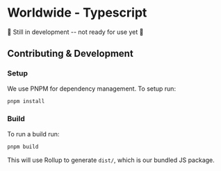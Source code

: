 # Worldwide - Typescript

🚧 Still in development -- not ready for use yet 🚧

## Contributing & Development

### Setup

We use PNPM for dependency management. To setup run:

```sh
pnpm install
```

### Build

To run a build run:

```sh
pnpm build
```

This will use Rollup to generate `dist/`, which is our bundled JS package.
